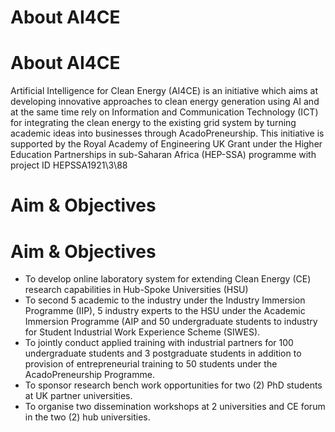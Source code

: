# About AI4CE
<h1>About AI4CE</h1>
Artificial Intelligence for Clean Energy (AI4CE) is an initiative which aims at developing innovative approaches to clean energy generation using AI and at the same time rely on Information and Communication Technology (ICT) for integrating the clean energy to the existing grid system by turning academic ideas into businesses through AcadoPreneurship. This initiative is supported by the Royal Academy of Engineering UK Grant under the Higher Education Partnerships in sub-Saharan Africa (HEP-SSA) programme with project ID HEPSSA1921\3\88

# Aim & Objectives
<h1>Aim & Objectives</h1>

<ul>
	<li>To develop online laboratory system for extending Clean Energy (CE) research capabilities in Hub-Spoke Universities (HSU) </li>
    <li>To second 5 academic to the industry under the Industry Immersion Programme (IIP), 5 industry experts to the HSU under the Academic Immersion Programme (AIP and 50 undergraduate students to industry for Student Industrial Work Experience Scheme (SIWES). 
    </li>
    <li>To jointly conduct applied training with industrial partners for 100 undergraduate students and 3 postgraduate students in addition to provision of entrepreneurial training to 50 students under the AcadoPreneurship Programme. 
    </li>
    <li>To sponsor research bench work opportunities for two (2) PhD students at UK partner universities.</li>
    <li>To organise two dissemination workshops at 2 universities and CE forum in the two (2) hub universities.</li>
</ul>